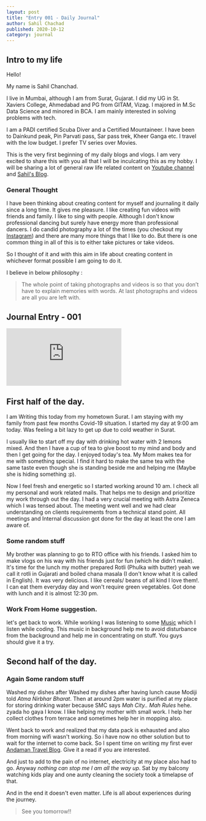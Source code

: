 ```yaml
---
layout: post
title: "Entry 001 - Daily Journal"
author: Sahil Chachad
published: 2020-10-12
category: journal
---
```

## Intro to my life

Hello!

My name is Sahil Chanchad.

I live in Mumbai, although I am from Surat, Gujarat.
I did my UG in St. Xaviers College, Ahmedabad and PG from GITAM, Vizag. 
I majored in M.Sc Data Science and minored in BCA.
I am mainly interested in solving problems with tech.

I am a PADI certified Scuba Diver and a Certified Mountaineer.
I have been to Dainkund peak, Pin Parvati pass, Sar pass trek, Kheer Ganga etc.
I travel with the low budget.
I prefer TV series over Movies.

This is the very first beginning of my daily blogs and vlogs. I am very excited to share this with you all that I will be inculcating this as my hobby. I will be sharing a lot of general raw life related content on [Youtube channel](https://www.youtube.com/channel/UCAybXEWlAk3q3hTfp-E-Y0w) and [Sahil's Blog](https://chanchadsahil7.github.io/).

### General Thought

I have been thinking about creating content for myself and journaling it daily since a long time. It gives me pleasure. I like creating fun videos with friends and family. I like to sing with people. Although I don't know professional dancing but surely have energy more than professional dancers. I do candid photography a lot of the times (you checkout my [Instagram](https://www.instagram.com/chanchad_/?hl=en)) and there are many more things that I like to do. But there is one common thing in all of this is to either take pictures or take videos.

So I thought of it and with this aim in life about creating content in whichever format possible I am going to do it.

I believe in below philosophy :

> The whole point of taking photographs and videos is so that you don’t have to explain memories with words. At last photographs and videos are all you are left with.

## Journal Entry - 001

<div class="iframe-container">
  <iframe class="responsive-iframe" src="https://www.youtube.com/embed/ny0ov_1bHR8" allow="accelerometer; autoplay; clipboard-write; encrypted-media; gyroscope; picture-in-picture" allowfullscreen frameborder="0">
  </iframe>
</div>

## First half of the day.
I am Writing this today from my hometown Surat. I am staying with my family from past few months Covid-19 situation.
I started my day at 9:00 am today. Was feeling a bit lazy to get up due to cold weather in Surat.

I usually like to start off my day with drinking hot water with 2 lemons mixed. And then I have a cup of tea to give boost to my mind and body and then I get going for the day. I enjoyed today's tea.
My Mom makes tea for me with something special. I find it hard to make the same tea with the same taste even though she is standing beside me and helping me (Maybe she is hiding something :p).

Now I feel fresh and energetic so I started working around 10 am. I check all my personal and work related mails. That helps me to design and prioritize my work through out the day. I had a very crucial meeting with Astra Zeneca which I was tensed about. The meeting went well and we had clear understanding on clients requirements from a technical stand point. All meetings and Internal discussion got done for the day at least the one I am aware of.

### Some random stuff 
My brother was planning to go to RTO office with his friends. I asked him to make vlogs on his way with his friends just for fun (which he didn't make). It's time for the lunch my mother prepared Rotli (Phulka with butter) yeah we call it rotli in Gujarati and boiled chana masala (I don't know what it is called in English). It was very delicious. I like cereals/ beans of all kind I love them!. I can eat them everyday day and won't require green vegetables. Got done with lunch and it is almost 12:30 pm.

### Work From Home suggestion.
let's get back to work. While working I was listening to some [Music](https://www.youtube.com/watch?v=M5QY2_8704o&t=6232s) which I listen while coding. This music in background help me to avoid disturbance from the background and help me in concentrating on stuff. You guys should give it a try.

## Second half of the day.
### Again Some random stuff 
Washed my dishes after Washed my dishes after having lunch cause Modiji told *Atma Nirbhar Bharat*. Then at around 2pm water is purified at my place for storing drinking water because SMC says *Mah City.. Mah Rules* hehe. zyada ho gaya I know. I like helping my mother with small work. I help her collect clothes from terrace and sometimes help her in mopping also.

Went back to work and realized that my data pack is exhausted and also from morning wifi wasn't working. So i have now no other solution but to wait for the internet to come back. So I spent time on writing my first ever [Andaman Travel Blog](https://chanchadsahil7.github.io/travel/Andaman-Nicobar-Life-Without-Chaos-Part-1.html).
Give it a read if you are interested.

And just to add to the pain of no internet, electricity at my place also had to go. Anyway *nothing can stop me I am all the way up*. Sat by my balcony watching kids play and one aunty cleaning the society took a timelapse of that.

And in the end it doesn't even matter. Life is all about experiences during the journey.

> See you tomorrow!!